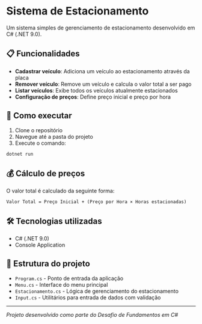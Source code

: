 # Sistema de Estacionamento

Um sistema simples de gerenciamento de estacionamento desenvolvido em C# (.NET 9.0).

## 📋 Funcionalidades

- **Cadastrar veículo**: Adiciona um veículo ao estacionamento através da placa
- **Remover veículo**: Remove um veículo e calcula o valor total a ser pago
- **Listar veículos**: Exibe todos os veículos atualmente estacionados
- **Configuração de preços**: Define preço inicial e preço por hora

## 🚀 Como executar

1. Clone o repositório
2. Navegue até a pasta do projeto
3. Execute o comando:
```bash
dotnet run
```

## 💰 Cálculo de preços

O valor total é calculado da seguinte forma:
```
Valor Total = Preço Inicial + (Preço por Hora × Horas estacionadas)
```

## 🛠️ Tecnologias utilizadas

- C# (.NET 9.0)
- Console Application

## 📁 Estrutura do projeto

- `Program.cs` - Ponto de entrada da aplicação
- `Menu.cs` - Interface do menu principal
- `Estacionamento.cs` - Lógica de gerenciamento do estacionamento
- `Input.cs` - Utilitários para entrada de dados com validação

---

*Projeto desenvolvido como parte do Desafio de Fundamentos em C#*